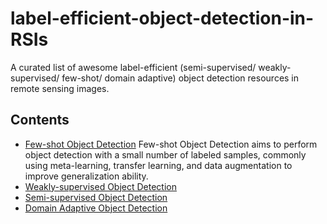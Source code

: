 # label-efficient-object-detection-in-RSIs

A curated list of awesome label-efficient (semi-supervised/ weakly-supervised/ few-shot/ domain adaptive) object detection resources in remote sensing images.

## Contents
- [Few-shot Object Detection](./FSOD4RSIs.md)
  Few-shot Object Detection aims to perform object detection with a small number of labeled samples, commonly using meta-learning, transfer learning, and data augmentation to improve generalization ability.
- [Weakly-supervised Object Detection](./WSOD4RSIs.md)
- [Semi-supervised Object Detection](./SSOD4RSIs.md)
- [Domain Adaptive Object Detection](./DAOD4RSIs.md)

